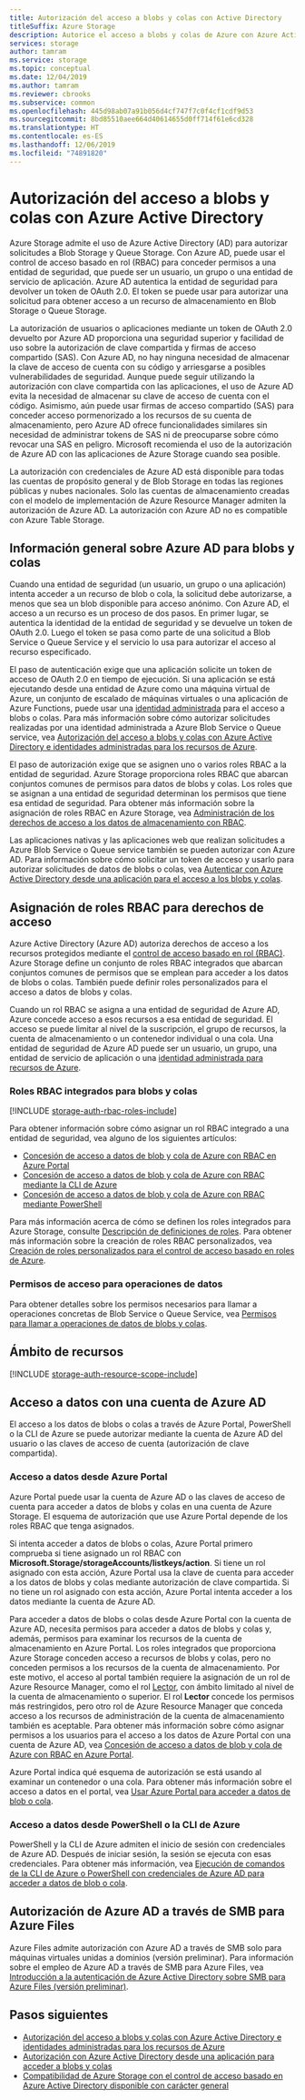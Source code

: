 ```yaml
---
title: Autorización del acceso a blobs y colas con Active Directory
titleSuffix: Azure Storage
description: Autorice el acceso a blobs y colas de Azure con Azure Active Directory.
services: storage
author: tamram
ms.service: storage
ms.topic: conceptual
ms.date: 12/04/2019
ms.author: tamram
ms.reviewer: cbrooks
ms.subservice: common
ms.openlocfilehash: 445d98ab07a91b056d4cf747f7c0f4cf1cdf9d53
ms.sourcegitcommit: 8bd85510aee664d40614655d0ff714f61e6cd328
ms.translationtype: HT
ms.contentlocale: es-ES
ms.lasthandoff: 12/06/2019
ms.locfileid: "74891820"
---
```

# <a name="authorize-access-to-blobs-and-queues-using-azure-active-directory"></a>Autorización del acceso a blobs y colas con Azure Active Directory

Azure Storage admite el uso de Azure Active Directory (AD) para autorizar solicitudes a Blob Storage y Queue Storage. Con Azure AD, puede usar el control de acceso basado en rol (RBAC) para conceder permisos a una entidad de seguridad, que puede ser un usuario, un grupo o una entidad de servicio de aplicación. Azure AD autentica la entidad de seguridad para devolver un token de OAuth 2.0. El token se puede usar para autorizar una solicitud para obtener acceso a un recurso de almacenamiento en Blob Storage o Queue Storage.

La autorización de usuarios o aplicaciones mediante un token de OAuth 2.0 devuelto por Azure AD proporciona una seguridad superior y facilidad de uso sobre la autorización de clave compartida y firmas de acceso compartido (SAS). Con Azure AD, no hay ninguna necesidad de almacenar la clave de acceso de cuenta con su código y arriesgarse a posibles vulnerabilidades de seguridad. Aunque puede seguir utilizando la autorización con clave compartida con las aplicaciones, el uso de Azure AD evita la necesidad de almacenar su clave de acceso de cuenta con el código. Asimismo, aún puede usar firmas de acceso compartido (SAS) para conceder acceso pormenorizado a los recursos de su cuenta de almacenamiento, pero Azure AD ofrece funcionalidades similares sin necesidad de administrar tokens de SAS ni de preocuparse sobre cómo revocar una SAS en peligro. Microsoft recomienda el uso de la autorización de Azure AD con las aplicaciones de Azure Storage cuando sea posible.

La autorización con credenciales de Azure AD está disponible para todas las cuentas de propósito general y de Blob Storage en todas las regiones públicas y nubes nacionales. Solo las cuentas de almacenamiento creadas con el modelo de implementación de Azure Resource Manager admiten la autorización de Azure AD. La autorización con Azure AD no es compatible con Azure Table Storage.

## <a name="overview-of-azure-ad-for-blobs-and-queues"></a>Información general sobre Azure AD para blobs y colas

Cuando una entidad de seguridad (un usuario, un grupo o una aplicación) intenta acceder a un recurso de blob o cola, la solicitud debe autorizarse, a menos que sea un blob disponible para acceso anónimo. Con Azure AD, el acceso a un recurso es un proceso de dos pasos. En primer lugar, se autentica la identidad de la entidad de seguridad y se devuelve un token de OAuth 2.0. Luego el token se pasa como parte de una solicitud a Blob Service o Queue Service y el servicio lo usa para autorizar el acceso al recurso especificado.

El paso de autenticación exige que una aplicación solicite un token de acceso de OAuth 2.0 en tiempo de ejecución. Si una aplicación se está ejecutando desde una entidad de Azure como una máquina virtual de Azure, un conjunto de escalado de máquinas virtuales o una aplicación de Azure Functions, puede usar una [identidad administrada](../../active-directory/managed-identities-azure-resources/overview.md) para el acceso a blobs o colas. Para más información sobre cómo autorizar solicitudes realizadas por una identidad administrada a Azure Blob Service o Queue service, vea [Autorización del acceso a blobs y colas con Azure Active Directory e identidades administradas para los recursos de Azure](storage-auth-aad-msi.md).

El paso de autorización exige que se asignen uno o varios roles RBAC a la entidad de seguridad. Azure Storage proporciona roles RBAC que abarcan conjuntos comunes de permisos para datos de blobs y colas. Los roles que se asignan a una entidad de seguridad determinan los permisos que tiene esa entidad de seguridad. Para obtener más información sobre la asignación de roles RBAC en Azure Storage, vea [Administración de los derechos de acceso a los datos de almacenamiento con RBAC](storage-auth-aad-rbac.md).

Las aplicaciones nativas y las aplicaciones web que realizan solicitudes a Azure Blob Service o Queue service también se pueden autorizar con Azure AD. Para información sobre cómo solicitar un token de acceso y usarlo para autorizar solicitudes de datos de blobs o colas, vea [Autenticar con Azure Active Directory desde una aplicación para el acceso a los blobs y colas](storage-auth-aad-app.md).

## <a name="assign-rbac-roles-for-access-rights"></a>Asignación de roles RBAC para derechos de acceso

Azure Active Directory (Azure AD) autoriza derechos de acceso a los recursos protegidos mediante el [control de acceso basado en rol (RBAC)](../../role-based-access-control/overview.md). Azure Storage define un conjunto de roles RBAC integrados que abarcan conjuntos comunes de permisos que se emplean para acceder a los datos de blobs o colas. También puede definir roles personalizados para el acceso a datos de blobs y colas.

Cuando un rol RBAC se asigna a una entidad de seguridad de Azure AD, Azure concede acceso a esos recursos a esa entidad de seguridad. El acceso se puede limitar al nivel de la suscripción, el grupo de recursos, la cuenta de almacenamiento o un contenedor individual o una cola. Una entidad de seguridad de Azure AD puede ser un usuario, un grupo, una entidad de servicio de aplicación o una [identidad administrada para recursos de Azure](../../active-directory/managed-identities-azure-resources/overview.md).

### <a name="built-in-rbac-roles-for-blobs-and-queues"></a>Roles RBAC integrados para blobs y colas

[!INCLUDE [storage-auth-rbac-roles-include](../../../includes/storage-auth-rbac-roles-include.md)]

Para obtener información sobre cómo asignar un rol RBAC integrado a una entidad de seguridad, vea alguno de los siguientes artículos:

- [Concesión de acceso a datos de blob y cola de Azure con RBAC en Azure Portal](storage-auth-aad-rbac-portal.md)
- [Concesión de acceso a datos de blob y cola de Azure con RBAC mediante la CLI de Azure](storage-auth-aad-rbac-cli.md)
- [Concesión de acceso a datos de blob y cola de Azure con RBAC mediante PowerShell](storage-auth-aad-rbac-powershell.md)

Para más información acerca de cómo se definen los roles integrados para Azure Storage, consulte [Descripción de definiciones de roles](../../role-based-access-control/role-definitions.md#management-and-data-operations). Para obtener más información sobre la creación de roles RBAC personalizados, vea [Creación de roles personalizados para el control de acceso basado en roles de Azure](../../role-based-access-control/custom-roles.md).

### <a name="access-permissions-for-data-operations"></a>Permisos de acceso para operaciones de datos

Para obtener detalles sobre los permisos necesarios para llamar a operaciones concretas de Blob Service o Queue Service, vea [Permisos para llamar a operaciones de datos de blobs y colas](https://docs.microsoft.com/rest/api/storageservices/authorize-with-azure-active-directory#permissions-for-calling-blob-and-queue-data-operations).

## <a name="resource-scope"></a>Ámbito de recursos

[!INCLUDE [storage-auth-resource-scope-include](../../../includes/storage-auth-resource-scope-include.md)]

## <a name="access-data-with-an-azure-ad-account"></a>Acceso a datos con una cuenta de Azure AD

El acceso a los datos de blobs o colas a través de Azure Portal, PowerShell o la CLI de Azure se puede autorizar mediante la cuenta de Azure AD del usuario o las claves de acceso de cuenta (autorización de clave compartida).

### <a name="data-access-from-the-azure-portal"></a>Acceso a datos desde Azure Portal

Azure Portal puede usar la cuenta de Azure AD o las claves de acceso de cuenta para acceder a datos de blobs y colas en una cuenta de Azure Storage. El esquema de autorización que use Azure Portal depende de los roles RBAC que tenga asignados.

Si intenta acceder a datos de blobs o colas, Azure Portal primero comprueba si tiene asignado un rol RBAC con **Microsoft.Storage/storageAccounts/listkeys/action**. Si tiene un rol asignado con esta acción, Azure Portal usa la clave de cuenta para acceder a los datos de blobs y colas mediante autorización de clave compartida. Si no tiene un rol asignado con esta acción, Azure Portal intenta acceder a los datos mediante la cuenta de Azure AD.

Para acceder a datos de blobs o colas desde Azure Portal con la cuenta de Azure AD, necesita permisos para acceder a datos de blobs y colas y, además, permisos para examinar los recursos de la cuenta de almacenamiento en Azure Portal. Los roles integrados que proporciona Azure Storage conceden acceso a recursos de blobs y colas, pero no conceden permisos a los recursos de la cuenta de almacenamiento. Por este motivo, el acceso al portal también requiere la asignación de un rol de Azure Resource Manager, como el rol [Lector](../../role-based-access-control/built-in-roles.md#reader), con ámbito limitado al nivel de la cuenta de almacenamiento o superior. El rol **Lector** concede los permisos más restringidos, pero otro rol de Azure Resource Manager que conceda acceso a los recursos de administración de la cuenta de almacenamiento también es aceptable. Para obtener más información sobre cómo asignar permisos a los usuarios para el acceso a los datos de Azure Portal con una cuenta de Azure AD, vea [Concesión de acceso a datos de blob y cola de Azure con RBAC en Azure Portal](storage-auth-aad-rbac-portal.md).

Azure Portal indica qué esquema de autorización se está usando al examinar un contenedor o una cola. Para obtener más información sobre el acceso a datos en el portal, vea [Usar Azure Portal para acceder a datos de blob o cola](storage-access-blobs-queues-portal.md).

### <a name="data-access-from-powershell-or-azure-cli"></a>Acceso a datos desde PowerShell o la CLI de Azure

PowerShell y la CLI de Azure admiten el inicio de sesión con credenciales de Azure AD. Después de iniciar sesión, la sesión se ejecuta con esas credenciales. Para obtener más información, vea [Ejecución de comandos de la CLI de Azure o PowerShell con credenciales de Azure AD para acceder a datos de blob o cola](storage-auth-aad-script.md).

## <a name="azure-ad-authorization-over-smb-for-azure-files"></a>Autorización de Azure AD a través de SMB para Azure Files

Azure Files admite autorización con Azure AD a través de SMB solo para máquinas virtuales unidas a dominios (versión preliminar). Para información sobre el empleo de Azure AD a través de SMB para Azure Files, vea [Introducción a la autenticación de Azure Active Directory sobre SMB para Azure Files (versión preliminar)](../files/storage-files-active-directory-overview.md).

## <a name="next-steps"></a>Pasos siguientes

- [Autorización del acceso a blobs y colas con Azure Active Directory e identidades administradas para los recursos de Azure](storage-auth-aad-msi.md)
- [Autorización con Azure Active Directory desde una aplicación para acceder a blobs y colas](storage-auth-aad-app.md)
- [Compatibilidad de Azure Storage con el control de acceso basado en Azure Active Directory disponible con carácter general](https://azure.microsoft.com/blog/azure-storage-support-for-azure-ad-based-access-control-now-generally-available/)
